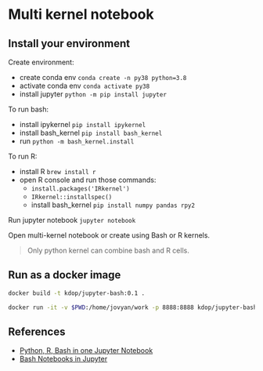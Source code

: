 # Multi kernel notebook

## Install your environment

Create environment:

* create conda env `conda create -n py38 python=3.8`
* activate conda env `conda activate py38`
* install jupyter `python -m pip install jupyter`

To run bash:

* install ipykernel `pip install ipykernel`
* install bash_kernel `pip install bash_kernel`
* run `python -m bash_kernel.install`

To run R:

* install R `brew install r`
* open R console and run those commands:
  * `install.packages('IRkernel')`
  * `IRkernel::installspec()`
  * install bash_kernel `pip install numpy pandas rpy2`

Run jupyter notebook `jupyter notebook`

Open multi-kernel notebook or create using Bash or R kernels.

> Only python kernel can combine bash and R cells.

## Run as a docker image

```bash
docker build -t kdop/jupyter-bash:0.1 .

docker run -it -v $PWD:/home/jovyan/work -p 8888:8888 kdop/jupyter-bash:0.1
```


## References

* [Python, R, Bash in one Jupyter Notebook](https://evodify.com/python-r-bash-jupyter-notebook/)
* [Bash Notebooks in Jupyter](https://macintoshguy.wordpress.com/2016/04/09/bash-notebooks-in-jupyter/)
